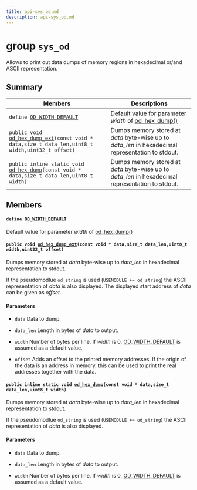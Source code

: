 ```yaml
---
title: api-sys_od.md
description: api-sys_od.md
---
```

# group `sys_od` 

Allows to print out data dumps of memory regions in hexadecimal or/and ASCII representation.

## Summary

 Members                        | Descriptions                                
--------------------------------|---------------------------------------------
`define `[`OD_WIDTH_DEFAULT`](#group__sys__od_1gae7f08b526f03ba3406db001709ddd295)            | Default value for parameter *width* of [od_hex_dump()](./doc/starlight-docs/src/content/docs/apidoc/api-undefined.md#group__sys__od_1gadd5bc6e0ed88a7f27c27ab6448e9907b)
`public void `[`od_hex_dump_ext`](#group__sys__od_1gaa67de27990159824882335ed4dd86d7e)`(const void * data,size_t data_len,uint8_t width,uint32_t offset)`            | Dumps memory stored at *data* byte-wise up to *data_len* in hexadecimal representation to stdout.
`public inline static void `[`od_hex_dump`](#group__sys__od_1gadd5bc6e0ed88a7f27c27ab6448e9907b)`(const void * data,size_t data_len,uint8_t width)`            | Dumps memory stored at *data* byte-wise up to *data_len* in hexadecimal representation to stdout.

## Members

#### `define `[`OD_WIDTH_DEFAULT`](#group__sys__od_1gae7f08b526f03ba3406db001709ddd295) 

Default value for parameter *width* of [od_hex_dump()](./doc/starlight-docs/src/content/docs/apidoc/api-undefined.md#group__sys__od_1gadd5bc6e0ed88a7f27c27ab6448e9907b)

#### `public void `[`od_hex_dump_ext`](#group__sys__od_1gaa67de27990159824882335ed4dd86d7e)`(const void * data,size_t data_len,uint8_t width,uint32_t offset)` 

Dumps memory stored at *data* byte-wise up to *data_len* in hexadecimal representation to stdout.

If the pseudomodlue `od_string` is used (`USEMODULE += od_string`) the ASCII representation of *data* is also displayed. The displayed start address of *data* can be given as *offset*.

#### Parameters
* `data` Data to dump. 

* `data_len` Length in bytes of *data* to output. 

* `width` Number of bytes per line. If *width* is 0, [OD_WIDTH_DEFAULT](./doc/starlight-docs/src/content/docs/apidoc/api-undefined.md#group__sys__od_1gae7f08b526f03ba3406db001709ddd295) is assumed as a default value. 

* `offset` Adds an offset to the printed memory addresses. If the origin of the data is an address in memory, this can be used to print the real addresses together with the data.

#### `public inline static void `[`od_hex_dump`](#group__sys__od_1gadd5bc6e0ed88a7f27c27ab6448e9907b)`(const void * data,size_t data_len,uint8_t width)` 

Dumps memory stored at *data* byte-wise up to *data_len* in hexadecimal representation to stdout.

If the pseudomodlue `od_string` is used (`USEMODULE += od_string`) the ASCII representation of *data* is also displayed.

#### Parameters
* `data` Data to dump. 

* `data_len` Length in bytes of *data* to output. 

* `width` Number of bytes per line. If *width* is 0, [OD_WIDTH_DEFAULT](./doc/starlight-docs/src/content/docs/apidoc/api-undefined.md#group__sys__od_1gae7f08b526f03ba3406db001709ddd295) is assumed as a default value.

